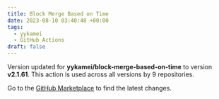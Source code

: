 ```yaml
---
title: Block Merge Based on Time
date: 2023-08-10 03:40:48 +00:00
tags:
  - yykamei
  - GitHub Actions
draft: false
---
```



Version updated for **yykamei/block-merge-based-on-time** to version **v2.1.61**.
This action is used across all versions by 9 repositories.

Go to the [GitHub Marketplace](https://github.com/marketplace/actions/block-merge-based-on-time) to find the latest changes.
